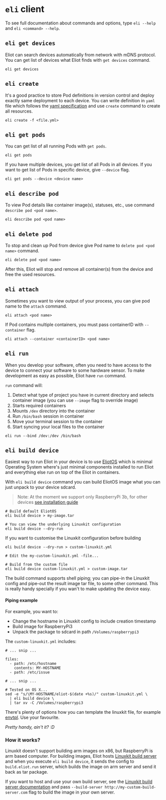 # `eli` client
To see full documentation about commands and options, type `eli --help` and `eli <command> --help`.

## `eli get devices`
Eliot can search devices automatically from network with mDNS protocol. You can get list of devices what Eliot finds with `get devices` command.

```shell
eli get devices
```

## `eli create`
It's a good practice to store Pod definitions in version control and deploy exactly same deployment to each device.
You can write definition in `yaml` file which follows the [yaml specification](configuration.md#pod-specification) and use `create` command to create all resources.

```shell
eli create -f <file.yml>
```

## `eli get pods`
You can get list of all running Pods with `get pods`.

```shell
eli get pods
```

If you have multiple devices, you get list of all Pods in all devices. If you want to get list of Pods in specific device, give `--device` flag.

```shell
eli get pods --device <device name>
```

## `eli describe pod`
To view Pod details like container image(s), statuses, etc., use command `describe pod <pod name>`.

```shell
eli describe pod <pod name>
```

## `eli delete pod`
To stop and clean up Pod from device give Pod name to `delete pod <pod name>` command.

```shell
eli delete pod <pod name>
```
After this, Eliot will stop and remove all container(s) from the device and free the used resources.

## `eli attach`
Sometimes you want to view output of your process, you can give pod name to the `attach` command.

```shell
eli attach <pod name>
```

If Pod contains multiple containers, you must pass containerID with `--container` flag.

```shell
eli attach --container <containerID> <pod name>
```

## `eli run`
When you develop your software, often you need to have access to the device to connect your software to some hardware sensor. To make development as easy as possible, Eliot have `run` command.

`run` command will: 
1. Detect what type of project you have in current directory and selects container image (you can use `--image` flag to override image)
2. Starts required containers
3. Mounts `/dev` directory into the container
4. Run `/bin/bash` session in container
5. Move your terminal session to the container
6. Start syncing your local files to the container

```shell
eli run --bind /dev:/dev /bin/bash
```

## `eli build device`
Easiest way to run Eliot in your device is to use [EliotOS](https://github.com/ernoaapa/eliot-os) which is minimal Operating System where's just minimal components installed to run Eliot and everything else run on top of the Eliot in containers.

With `eli build device` command you can build EliotOS image what you can just unpack to your device sdcard.

> Note: At the moment we support only RaspberryPi 3b, for other devices [see installation guide](installation.md)

```shell
# Build default EliotOS
eli build device > my-image.tar

# You can view the underlying Linuxkit configuration
eli build device --dry-run
```

If you want to customise the Linuxkit configuration before building

```shell
eli build device --dry-run > custom-linuxkit.yml

# Edit the my-custom-linuxkit.yml -file...

# Build from the custom file
eli build device custom-linuxkit.yml > custom-image.tar
```

The build command supports shell piping; you can pipe-in the Linuxkit config and pipe-out the result image tar file, to some other command. This is really handy specially if you wan't to make updating the device easy.

#### Piping example
For example, you want to:
- Change the hostname in Linuxkit config to include creation timestamp
- Build image for RaspberryPi3
- Unpack the package to sdcard in path `/Volumes/raspberrypi3`

The `custom-linuxkit.yml` includes:
```
# ... snip ...

files:
  - path: /etc/hostname
    contents: MY-HOSTNAME
  - path: /etc/issue

# ... snip ...
```

```shell
# Tested on OS X...
sed -e "s/\MY-HOSTNAME/eliot-$(date +%s)/" custom-linuxkit.yml \
  | eli build device \
  | tar xv -C /Volumes/raspberrypi3
```

There's plenty of options how you can template the linuxkit file, for example [envtpl](https://github.com/subfuzion/envtpl). Use your  favourite.

_Pretty handy, ain't it? :D_

### How it works?
Linuxkit doesn't support building arm images on x86, but RaspberryPi is arm based computer.
For building images, Eliot hosts [Linuxkit build server](https://github.com/ernoaapa/linuxkit-server) and when you execute `eli build device`, it sends the config to `build.eliot.run` server, which builds the image on arm server and send it back as tar package.

If you want to host and use your own build server, see the [Linuxkit build server documentation](https://github.com/ernoaapa/linuxkit-server) and pass `--build-server http://my-custom-build-server.com` flag to build the image in your own server.